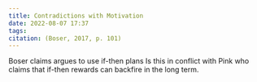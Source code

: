 ```yaml
---
title: Contradictions with Motivation
date: 2022-08-07 17:37
tags: 
citation: (Boser, 2017, p. 101)
---
```


Boser claims argues to use if-then plans Is this in conflict with Pink who claims that if-then rewards can backfire in the long term.
